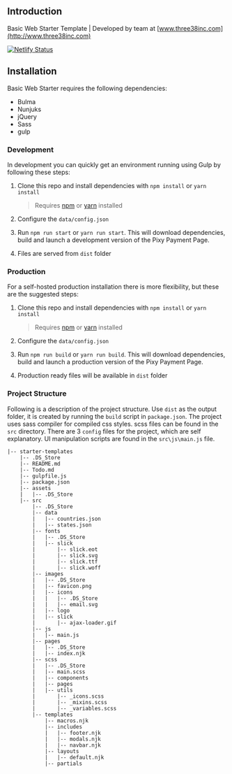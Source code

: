 ## Introduction

Basic Web Starter Template | 
Developed by team at [www.three38inc.com](http://www.three38inc.com)


[![Netlify Status](https://api.netlify.com/api/v1/badges/b2ec2087-d730-4ed5-9b3e-a201a22af316/deploy-status)](https://app.netlify.com/sites/du-fintech/deploys)

## Installation

Basic Web Starter requires the following dependencies:

- Bulma
- Nunjuks
- jQuery
- Sass
- gulp



### Development

In development you can quickly get an environment running using Gulp by following these steps:

1. Clone this repo and install dependencies with `npm install` or `yarn install`

    > Requires [npm](https://nodejs.org/) or [yarn](https://yarnpkg.com) installed

1. Configure the `data/config.json`
1. Run `npm run start` or `yarn run start`. This will download dependencies, build and launch a development version of the Pixy Payment Page.
1. Files are served from `dist` folder



### Production

For a self-hosted production installation there is more flexibility, but these are the suggested steps:

1. Clone this repo and install dependencies with `npm install` or `yarn install`

    > Requires [npm](https://nodejs.org/) or [yarn](https://yarnpkg.com) installed
    
1. Configure the `data/config.json`
1. Run `npm run build` or `yarn run build`. This will download dependencies, build and launch a production version of the Pixy Payment Page.
1. Production ready files will be available in `dist` folder


### Project Structure

Following is a description of the project structure. Use `dist` as the output folder, it is created by running the `build` script in `package.json`. The project uses sass compiler for compiled css styles. scss files can be found in the `src` directory. There are 3 `config` files for the project, which are self explanatory. UI manipulation scripts are found in the `src\js\main.js` file.
 
```
|-- starter-templates
    |-- .DS_Store
    |-- README.md
    |-- Todo.md
    |-- gulpfile.js
    |-- package.json
    |-- assets
    |   |-- .DS_Store
    |-- src
        |-- .DS_Store
        |-- data
        |   |-- countries.json
        |   |-- states.json
        |-- fonts
        |   |-- .DS_Store
        |   |-- slick
        |       |-- slick.eot
        |       |-- slick.svg
        |       |-- slick.ttf
        |       |-- slick.woff
        |-- images
        |   |-- .DS_Store
        |   |-- favicon.png
        |   |-- icons
        |   |   |-- .DS_Store
        |   |   |-- email.svg
        |   |-- logo
        |   |-- slick
        |       |-- ajax-loader.gif
        |-- js
        |   |-- main.js
        |-- pages
        |   |-- .DS_Store
        |   |-- index.njk
        |-- scss
        |   |-- .DS_Store
        |   |-- main.scss
        |   |-- components
        |   |-- pages
        |   |-- utils
        |       |-- _icons.scss
        |       |-- _mixins.scss
        |       |-- _variables.scss
        |-- templates
            |-- macros.njk
            |-- includes
            |   |-- footer.njk
            |   |-- modals.njk
            |   |-- navbar.njk
            |-- layouts
            |   |-- default.njk
            |-- partials

```